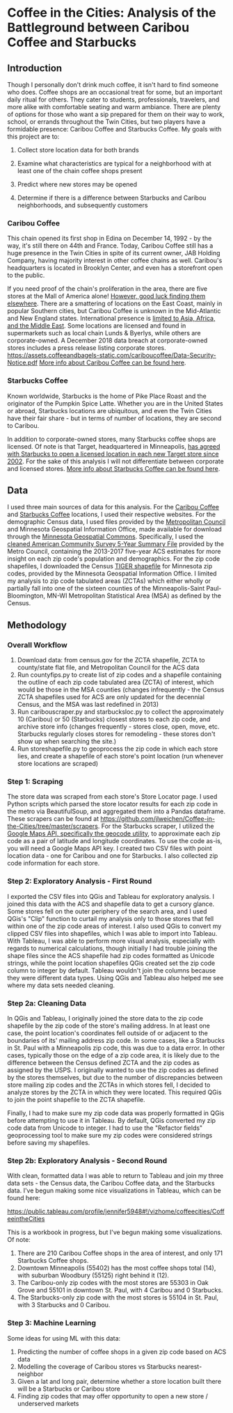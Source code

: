 # Coffee in the Cities: Analysis of the Battleground between Caribou Coffee and Starbucks

## Introduction
Though I personally don't drink much coffee, it isn't hard to find someone who does. Coffee shops are an occasional treat for some, but an important daily ritual for others. They cater to students, professionals, travelers, and more alike with comfortable seating and warm ambiance. There are plenty of options for those who want a sip prepared for them on their way to work, school, or errands throughout the Twin Cities, but two players have a formidable presence: Caribou Coffee and Starbucks Coffee. My goals with this project are to:

1. Collect store location data for both brands

2. Examine what characteristics are typical for a neighborhood with at least one of the chain coffee shops present

3. Predict where new stores may be opened

4. Determine if there is a difference between Starbucks and Caribou neighborhoods, and subsequently customers

### Caribou Coffee
This chain opened its first shop in Edina on December 14, 1992 - by the way, it's still there on 44th and France. Today, Caribou Coffee still has a huge presence in the Twin Cities in spite of its current owner, JAB Holding Company, having majority interest in other coffee chains as well. Caribou's headquarters is located in Brooklyn Center, and even has a storefront open to the public.

If you need proof of the chain's proliferation in the area, there are five stores at the Mall of America alone! <a href= "https://locations.cariboucoffee.com/us">However, good luck finding them elsewhere</a>. There are a smattering of locations on the East Coast, mainly in popular Southern cities, but Caribou Coffee is unknown in the Mid-Atlantic and New England states. International presence is <a href = 'https://www.cariboucoffee.com/locations/around-the-world?ssl=true'>limited to Asia, Africa, and the Middle East</a>. Some locations are licensed and found in supermarkets such as local chain Lunds & Byerlys, while others are corporate-owned. A December 2018 data breach at corporate-owned stores includes a press release listing corporate stores. https://assets.coffeeandbagels-static.com/cariboucoffee/Data-Security-Notice.pdf <a href = 'https://www.cariboucoffee.com/corporate-folder/our-company/company-info'>More info about Caribou Coffee can be found here</a>.

### Starbucks Coffee
Known worldwide, Starbucks is the home of Pike Place Roast and the originator of the Pumpkin Spice Latte. Whether you are in the United States or abroad, Starbucks locations are ubiquitous, and even the Twin Cities have their fair share - but in terms of number of locations, they are second to Caribou.

In addition to corporate-owned stores, many Starbucks coffee shops are licensed. Of note is that Target, headquartered in Minneapolis, <a href = 'https://progressivegrocer.com/dow-jones-target-plans-put-starbucks-coffee-shops-its-stores'>has agreed with Starbucks to open a licensed location in each new Target store since 2002</a>. For the sake of this analysis I will not differentiate between corporate and licensed stores. <a href = 'https://www.starbucks.com/about-us/company-information'>More info about Starbucks Coffee can be found here</a>.

## Data
I used three main sources of data for this analysis. For the <a href = 'https://locations.cariboucoffee.com/'>Caribou Coffee</a> and <a href ='https://www.starbucks.com/store-locator'>Starbucks Coffee</a> locations, I used their respective websites. For the demographic Census data, I used files provided by the <a href='https://metrocouncil.org/Data-and-Maps.aspx'>Metropolitan Council</a> and Minnesota Geospatial Information Office, made available for download through the <a href='https://gisdata.mn.gov'>Minnesota Geospatial Commons</a>. Specifically, I used the <a href = 'https://gisdata.mn.gov/dataset/us-mn-state-metc-society-census-acs'>cleaned American Community Survey 5-Year Summary File</a> provided by the Metro Council, containing the 2013-2017 five-year ACS estimates for more insight on each zip code's population and demographics. For the zip code shapefiles, I downloaded the Census <a href = 'https://gisdata.mn.gov/dataset/bdry-zip-code-tabulation-areas'>TIGER shapefile</a> for Minnesota zip codes, provided by the Minnesota Geospatial Information Office. I limited my analysis to zip code tabulated areas (ZCTAs) which either wholly or partially fall into one of the sixteen counties of the Minneapolis-Saint Paul-Bloomington, MN-WI Metropolitan Statistical Area (MSA) as defined by the Census.

## Methodology

### Overall Workflow
1. Download data: from census.gov for the ZCTA shapefile, ZCTA to county/state flat file, and Metropolitan Council for the ACS data
2. Run countyfips.py to create list of zip codes and a shapefile containing the outline of each zip code tabulated area (ZCTA) of interest, which would be those in the MSA counties (changes infrequently - the Census ZCTA shapefiles used for ACS are only updated for the decennial Census, and the MSA was last redefined in 2013)
3. Run caribouscraper.py and starbucksloc.py to collect the approximately 10 (Caribou) or 50 (Starbucks) closest stores to each zip code, and archive store info (changes frequently - stores close, open, move, etc. Starbucks regularly closes stores for remodeling - these stores don't show up when searching the site.)
4. Run storeshapefile.py to geoprocess the zip code in which each store lies, and create a shapefile of each store's point location (run whenever store locations are scraped)


### Step 1: Scraping
The store data was scraped from each store's Store Locator page. I used Python scripts which parsed the store locator results for each zip code in the metro via BeautifulSoup, and aggregated them into a Pandas dataframe. These scrapers can be found at https://github.com/jlweichen/Coffee-in-the-Cities/tree/master/scrapers. For the Starbucks scraper, I utilized the <a href = 'https://developers.google.com/maps/documentation/geocoding/intro'>Google Maps API, specifically the geocode utility</a>, to approximate each zip code as a pair of latitude and longitude coordinates. To use the code as-is, you will need a Google Maps API key. I created two CSV files with point location data - one for Caribou and one for Starbucks. I also collected zip code information for each store.

### Step 2: Exploratory Analysis - First Round
I exported the CSV files into QGis and Tableau for exploratory analysis. I joined this data with the ACS and shapefile data to get a cursory glance. Some stores fell on the outer periphery of the search area, and I used QGis's "Clip" function to curtail my analysis only to those stores that fell within one of the zip code areas of interest. I also used QGis to convert my clipped CSV files into shapefiles, which I was able to import into Tableau. With Tableau, I was able to perform more visual analysis, especially with regards to numerical calculations, though initially I had trouble joining the shape files since the ACS shapefile had zip codes formatted as Unicode strings, while the point location shapefiles QGis created set the zip code column to integer by default. Tableau wouldn't join the columns because they were different data types. Using QGis and Tableau also helped me see where my data sets needed cleaning.

### Step 2a: Cleaning Data
In QGis and Tableau, I originally joined the store data to the zip code shapefile by the zip code of the store's mailing address. In at least one case, the point location's coordinates fell outside of or adjacent to the boundaries of its' mailing address zip code. In some cases, like a Starbucks in St. Paul with a Minneapolis zip code, this was due to a data error. In other cases, typically those on the edge of a zip code area, it is likely due to the difference between the Census defined ZCTA and the zip codes as assigned by the USPS. I originally wanted to use the zip codes as defined by the stores themselves, but due to the number of discrepancies between store mailing zip codes and the ZCTAs in which stores fell, I decided to analyze stores by the ZCTA in which they were located. This required QGis to join the point shapefile to the ZCTA shapefile.

Finally, I had to make sure my zip code data was properly formatted in QGis before attempting to use it in Tableau. By default, QGis converted my zip code data from Unicode to integer. I had to use the "Refactor fields" geoprocessing tool to make sure my zip codes were considered strings before saving my shapefiles.

### Step 2b: Exploratory Analysis - Second Round
With clean, formatted data I was able to return to Tableau and join my three data sets - the Census data, the Caribou Coffee data, and the Starbucks data. I've begun making some nice visualizations in Tableau, which can be found here:

https://public.tableau.com/profile/jennifer5948#!/vizhome/coffeecities/CoffeeintheCities

This is a workbook in progress, but I've begun making some visualizations. Of note:
1. There are 210 Caribou Coffee shops in the area of interest, and only 171 Starbucks Coffee shops.
2. Downtown Minneapolis (55402) has the most coffee shops total (14), with suburban Woodbury (55125) right behind it (12).
3. The Caribou-only zip codes with the most stores are 55303 in Oak Grove and 55101 in downtown St. Paul, with 4 Caribou and 0 Starbucks.
4. The Starbucks-only zip code with the most stores is 55104 in St. Paul, with 3 Starbucks and 0 Caribou.

### Step 3: Machine Learning
Some ideas for using ML with this data:
1. Predicting the number of coffee shops in a given zip code based on ACS data
2. Modelling the coverage of Caribou stores vs Starbucks nearest-neighbor
3. Given a lat and long pair, determine whether a store location built there will be a Starbucks or Caribou store
4. Finding zip codes that may offer opportunity to open a new store / underserved markets
